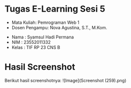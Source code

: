 # Tugas E-Learning Sesi 5
<ul>
  <li>Mata Kuliah: Pemrograman Web 1</li>
  <li>Dosen Pengampu: Nova Agustina, S.T., M.Kom.</li>
</ul>

<ul>
  <li>Nama : Syamsul Hadi Permana</li>
  <li>NIM : 23552011332</li>
  <li>Kelas : TIF RP 23 CNS B</li>
</ul>

# Hasil Screenshot
Berikut hasil screenshotnya:
![Image](Screenshot (259).png)
